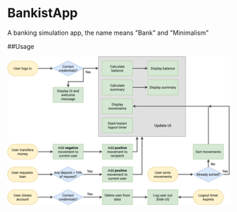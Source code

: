 # BankistApp

A banking simulation app, the name means "Bank" and "Minimalism"

##Usage

![Bankist flowchart](https://github.com/Chan-Hung/BankistApp/blob/9bf3be890df9705ac4fbee2b9a1ad2309c93b84e/Bankist-flowchart.png)
